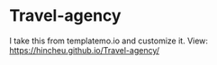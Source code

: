 # Travel-agency
I take this from templatemo.io and customize it.
View: https://hincheu.github.io/Travel-agency/
